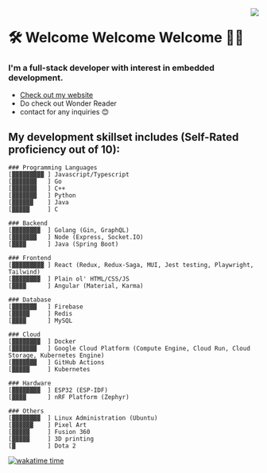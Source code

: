 <!--
**nakamarusun/nakamarusun** is a ✨ _special_ ✨ repository because its `README.md` (this file) appears on your GitHub profile.

Here are some ideas to get you started:

- 🔭 I’m currently working on ...
- 🌱 I’m currently learning ...
- 👯 I’m looking to collaborate on ...
- 🤔 I’m looking for help with ...
- 💬 Ask me about ...
- 📫 How to reach me: ...
- 😄 Pronouns: ...
- ⚡ Fun fact: ...
-->

<img align="right" src="https://media.tenor.com/jdwSuJtlxXkAAAAC/hurricane-irma.gif">

# 🛠 Welcome Welcome Welcome 👯‍♀️

### I'm a full-stack developer with interest in embedded development.
- [Check out my website](https://jasoncoding.com)
- Do check out Wonder Reader
- contact for any inquiries 😊



## My development skillset includes (Self-Rated proficiency out of 10):
```
### Programming Languages
[▓▓▓▓▓▓▓▓▓ ] Javascript/Typescript
[▓▓▓▓▓▓▓   ] Go
[▓▓▓▓▓▓▓   ] C++
[▓▓▓▓▓▓▓   ] Python
[▓▓▓▓▓▓    ] Java
[▓▓▓▓▓     ] C

### Backend
[▓▓▓▓▓▓▓▓  ] Golang (Gin, GraphQL)
[▓▓▓▓▓▓▓   ] Node (Express, Socket.IO)
[▓▓▓▓      ] Java (Spring Boot)

### Frontend
[▓▓▓▓▓▓▓▓▓ ] React (Redux, Redux-Saga, MUI, Jest testing, Playwright, Tailwind)
[▓▓▓▓▓▓▓▓  ] Plain ol' HTML/CSS/JS
[▓▓▓▓      ] Angular (Material, Karma)

### Database
[▓▓▓▓▓▓▓   ] Firebase
[▓▓▓▓▓     ] Redis
[▓▓▓▓      ] MySQL

### Cloud
[▓▓▓▓▓▓▓▓  ] Docker
[▓▓▓▓▓▓▓   ] Google Cloud Platform (Compute Engine, Cloud Run, Cloud Storage, Kubernetes Engine)
[▓▓▓▓▓▓▓   ] GitHub Actions
[▓▓▓▓▓     ] Kubernetes

### Hardware
[▓▓▓▓▓▓▓▓  ] ESP32 (ESP-IDF)
[▓▓▓▓      ] nRF Platform (Zephyr)

### Others
[▓▓▓▓▓▓▓▓  ] Linux Administration (Ubuntu)
[▓▓▓▓▓▓    ] Pixel Art
[▓▓▓▓▓     ] Fusion 360
[▓▓▓▓▓     ] 3D printing
[▓         ] Dota 2
```
[![wakatime time](https://github-readme-stats.vercel.app/api/wakatime?username=nakamarusun&layout=compact&custom_title=wakatime+wakatime+wakatime)](https://github.com/anuraghazra/github-readme-stats)

